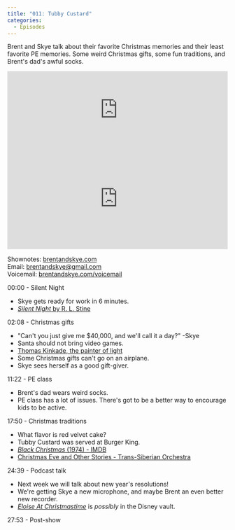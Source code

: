 ```yaml
---
title: "011: Tubby Custard"
categories:
  - Episodes
---
```


Brent and Skye talk about their favorite Christmas memories and their least favorite PE memories. Some weird Christmas gifts, some fun traditions, and Brent's dad's awful socks.

<iframe allow="autoplay *; encrypted-media *; fullscreen *" frameborder="0" height="175" style="width:100%;max-width:660px;overflow:hidden;background:transparent;" sandbox="allow-forms allow-popups allow-same-origin allow-scripts allow-storage-access-by-user-activation allow-top-navigation-by-user-activation" src="https://embed.podcasts.apple.com/us/podcast/011-tubby-custard/id1533559367?i=1000502762125"></iframe>

<iframe src="https://open.spotify.com/embed-podcast/episode/5GiZOqj6VxRWMqCFdSYtTo" width="100%" height="232" frameborder="0" allowtransparency="true" allow="encrypted-media"></iframe>

Shownotes: [brentandskye.com](https://brentandskye.com)  
Email: [brentandskye@gmail.com](mailto:brentandskye@gmail.com)  
Voicemail: [brentandskye.com/voicemail](https://anchor.fm/brentandskye/message)

00:00 - Silent Night

* Skye gets ready for work in 6 minutes.
* [*Silent Night* by R. L. Stine](https://www.amazon.com/Silent-Night-Street-Super-Chillers/dp/0671738224)

02:08 - Christmas gifts

* "Can't you just give me $40,000, and we'll call it a day?" -Skye
* Santa should not bring video games.
* [Thomas Kinkade, the painter of light](https://thomaskinkade.com)
* Some Christmas gifts can't go on an airplane.
* Skye sees herself as a good gift-giver.

11:22 - PE class

* Brent's dad wears weird socks.
* PE class has a lot of issues. There's got to be a better way to encourage kids to be active.

17:50 - Christmas traditions

* What flavor is red velvet cake?
* Tubby Custard was served at Burger King.
* [*Black Christmas* (1974) - IMDB](https://www.imdb.com/title/tt0071222/)
* [Christmas Eve and Other Stories - Trans-Siberian Orchestra](https://www.amazon.com/dp/B001239LNQ/ref=ntt_mus_dp_dpt_1)

24:39 - Podcast talk

* Next week we will talk about new year's resolutions!
* We're getting Skye a new microphone, and maybe Brent an even better new recorder.
* [*Eloise At Christmastime*](https://movies.disney.com/eloise-at-christmastime) is *possibly* in the Disney vault.

27:53 - Post-show
